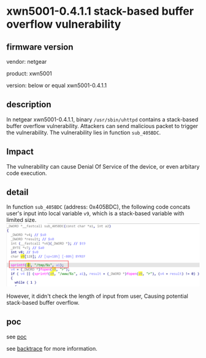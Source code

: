 # xwn5001-0.4.1.1 stack-based buffer overflow vulnerability
## firmware version
vendor: netgear

product: xwn5001

version: below or equal xwn5001-0.4.1.1

## description
In netgear xwn5001-0.4.1.1, binary `/usr/sbin/uhttpd` contains a stack-based buffer overflow vulnerability. Attackers can send malicious packet to trigger the vulnerability. The vulnerability lies in function `sub_405BDC`.


## Impact
The vulnerability can cause Denial Of Service of the device, or even arbitary code execution.

## detail
In function `sub_405BDC` (address: 0x405BDC), the following code concats user's input into local variable `v9`, which is a stack-based variable with limited size.
![alt text](image.png)


However, it didn't check the length of input from user, Causing potential stack-based buffer overflow. 


## poc
see [poc](./poc)

see [backtrace](./backtrace) for more information.